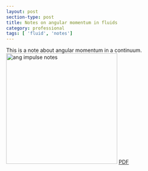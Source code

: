 ```yaml
---
layout: post
section-type: post
title: Notes on angular momentum in fluids
category: professional
tags: [ 'fluid', 'notes']
---
```

This is a note about angular momentum in a continuum. 
<br>
<img src="https://tmatsuzawa.github.io/blog/notes/2022-01-04-ang_impulse/notes001.pdf" alt="ang impulse notes" width="300">
[PDF]({site.url}}/blog/notes/2022-01-04-ang_impulse/notes001.pdf)


